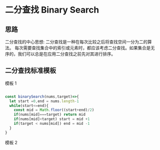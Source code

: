 # 二分查找 Binary Search

## 思路

二分查找的中心思想:
二分查找是一种在每次比较之后将查找空间一分为二的算法。
每次需要查找集合中的索引或元素时，都应该考虑二分查找。如果集合是无序的，我们可以总是在应用二分查找之前先对其进行排序。

## 二分查找标准模板

模板 1

```js

const binarySearch(nums,target)=>{
  let start =0,end = nums.length-1
  while(start<=end){
    const mid = Math.floor((start+end)/2)
    if(nums[mid]===target) return mid
    if(nums[mid]<target) start = mid +1
    if(target < nums[mid]) end = mid -1
  }
}

```

模板 2

```js

```

